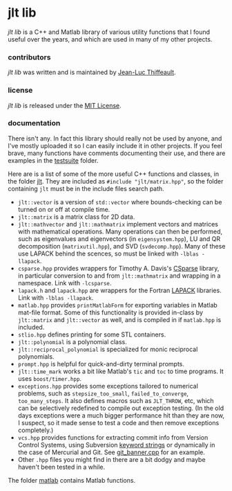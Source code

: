 # jlt lib

*jlt lib* is a C++ and Matlab library of various utility functions that I found useful over the years, and which are used in many of my other projects.

### contributors

*jlt lib* was written and is maintained by [Jean-Luc Thiffeault][1].

### license

*jlt lib* is released under the [MIT License][2].

### documentation

There isn't any.  In fact this library should really not be used by anyone, and I've mostly uploaded it so I can easily include it in other projects.  If you feel brave, many functions have comments documenting their use, and there are examples in the [testsuite][3] folder.

Here are is a list of some of the more useful C++ functions and classes, in the folder [jlt][4].  They are included as `#include "jlt/matrix.hpp"`, so the folder containing `jlt` must be in the include files search path.

* `jlt::vector` is a version of `std::vector` where bounds-checking can be turned on or off at compile time.
* `jlt::matrix` is a matrix class for 2D data.
* `jlt::mathvector` and `jlt::mathmatrix` implement vectors and matrices with mathematical operations.  Many operations can then be performed, such as eigenvalues and eigenvectors (in `eigensystem.hpp`), LU and QR decomposition (`matrixutil.hpp`), and SVD (`svdecomp.hpp`).  Many of these use LAPACK behind the scences, so must be linked with `-lblas -llapack`.
* `csparse.hpp` provides wrappers for Timothy A. Davis's [CSparse][5] library, in particular conversion to and from `jlt::mathmatrix` and wrapping in a namespace.  Link with `-lcsparse`.
* `lapack.h` and `lapack.hpp` are wrappers for the Fortran [LAPACK][6] libraries.  Link with `-lblas -llapack`.
* `matlab.hpp` provides `printMatlabForm` for exporting variables in Matlab mat-file format.  Some of this functionality is provided in-class by `jlt::matrix` and `jlt::vector` as well, and is compiled in if `matlab.hpp` is included.
* `stlio.hpp` defines printing for some STL containers.
* `jlt::polynomial` is a polynomial class.
* `jlt::reciprocal_polynomial` is specialized for monic reciprocal polynomials.
* `prompt.hpp` is helpful for quick-and-dirty terminal prompts.
* `jlt::time_mark` works a bit like Matlab's `tic` and `toc` to time programs.  It uses `boost/timer.hpp`.
* `exceptions.hpp` provides some exceptions tailored to numerical problems, such as `stepsize_too_small`, `failed_to_converge`, `too_many_steps`.  It also defines macros such as `JLT_THROW`, etc, which can be selectively redefined to compile out exception testing.  (In the old days exceptions were a much bigger performance hit than they are now, I suspect, so it made sense to test a code and then remove exceptions completely.)
* `vcs.hpp` provides functions for extracting commit info from Version Control Systems, using Subversion [keyword strings][7] or dynamically in the case of Mercurial and Git.  See [git_banner.cpp][8] for an example.
* Other `.hpp` files you might find in there are a bit dodgy and maybe haven't been tested in a while.

The folder [matlab][9] contains Matlab functions.

[1]: http://www.math.wisc.edu/~jeanluc/
[2]: https://github.com/jeanluct/jlt/raw/master/LICENSE
[3]: https://github.com/jeanluct/jlt/tree/master/testsuite
[4]: https://github.com/jeanluct/jlt/tree/master/jlt
[5]: http://www.suitesparse.com
[6]: http://www.netlib.org/lapack/
[7]: http://svnbook.red-bean.com/en/1.4/svn.advanced.props.special.keywords.html
[8]: https://github.com/jeanluct/jlt/tree/master/testsuite/git_banner.cpp
[9]: https://github.com/jeanluct/jlt/tree/master/matlab
